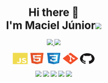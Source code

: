 ### 

<h1 align="center">
Hi there 👋 <br/> I'm Maciel Júnior<img src="https://media.giphy.com/media/duExSjCrIxTT60Nycr/giphy.gif" width="50">
</h1>
<!-- https://media.giphy.com/media/12oufCB0MyZ1Go/giphy.gif -->
<!--
**macieljuniormax/macieljuniormax** is a ✨ _special_ ✨ repository because its `README.md` (this file) appears on your GitHub profile.

Here are some ideas to get you started:

- 🔭 I’m currently working on ...
- 🌱 I’m currently learning ...
- 👯 I’m looking to collaborate on ...
- 🤔 I’m looking for help with ...
- 💬 Ask me about ...
- 📫 How to reach me: ...
- 😄 Pronouns: ...
- ⚡ Fun fact: ...
-->



<!-- <h1 align="center"> 
  Trybe
</h1>

<p align="center"><i>"A Trybe é uma escola do futuro para qualquer pessoa que deseja construir uma carreira de sucesso em tecnologia. Como estudante a pessoa ainda tem a opção de pagar os estudos apenas quando estiver formada e com um bom trabalho."</i></p> -->

<div align="center">
  <a href="https://github.com/macieljuniormax">
    <img height="150em" src="https://github-readme-stats.vercel.app/api?username=macieljuniormax&count_private=true&include_all_commits=true&show_icons=true&theme=dracula&hide_border=false&show_owner=true"/>
    <img height="150em" src="https://github-readme-stats.vercel.app/api/top-langs/?username=macieljuniormax&theme=dracula&hide_border=false&&layout=compact"/>
  </a>
</div>

<div align="center" valign="top"><br>
<!--   <img align="center" alt="React" height="30" width="40" src="https://raw.githubusercontent.com/devicons/devicon/master/icons/react/react-original.svg">
  <img align="center" alt="Redux" height="30" width="40" src="https://raw.githubusercontent.com/devicons/devicon/master/icons/redux/redux-original.svg"> -->
  <img align="center" alt="Js" height="30" width="40" src="https://raw.githubusercontent.com/devicons/devicon/master/icons/javascript/javascript-plain.svg">
<!--   <img align="center" alt="Js" height="30" width="40" src="https://raw.githubusercontent.com/devicons/devicon/master/icons/typescript/typescript-plain.svg"> -->
  <img align="center" alt="HTML" height="30" width="40" src="https://raw.githubusercontent.com/devicons/devicon/master/icons/html5/html5-original.svg">
  <img align="center" alt="CSS" height="30" width="40" src="https://raw.githubusercontent.com/devicons/devicon/master/icons/css3/css3-original.svg">
<!--   <img align="center" alt="nodejs" height="30" width="40" src="https://cdn.worldvectorlogo.com/logos/nodejs-icon.svg">
  <img align="center" alt="Wa-Jest" height="30" width="40" src="https://cdn.jsdelivr.net/gh/devicons/devicon/icons/jest/jest-plain.svg"> -->
  <img align="center" alt="git" height="30" width="40" src="https://raw.githubusercontent.com/devicons/devicon/master/icons/git/git-original.svg">
  <img align="center" alt="github" height="30" width="40" src="https://raw.githubusercontent.com/devicons/devicon/master/icons/github/github-original.svg">
<!--   <img align="center" alt="linux" height="30" width="40" src="https://raw.githubusercontent.com/devicons/devicon/master/icons/linux/linux-original.svg"> -->
</div><br>

<div align="center">
  <a href="http://api.whatsapp.com/send?phone=5561995220623" target="_blank"><img src="https://img.shields.io/badge/WhatsApp-25D366?style=for-the-badge&logo=whatsapp&logoColor=white"  target="_blank"></a>
  <a href="https://www.instagram.com/macieljuniormax/" target="_blank"><img src="https://img.shields.io/badge/-Instagram-%23E4405F?style=for-the-badge&logo=instagram&logoColor=white"></a>
  <a href="https://www.facebook.com/maciel.ferreiracustodiojunior.9/" target="_blank"><img src="https://img.shields.io/badge/Facebook-1877F2?style=for-the-badge&logo=facebook&logoColor=white"></a> 
  <a href="https://www.linkedin.com/in/maciel-júnior-14762599/" target="_blank"><img src="https://img.shields.io/badge/-LinkedIn-%230077B5?style=for-the-badge&logo=linkedin&logoColor=white"></a> 
  <a href="mailto:macielfcjunior@icloud.com"><img src="https://img.shields.io/badge/-Gmail-%23333?style=for-the-badge&logo=gmail&logoColor=white"></a>
</div>

<!-- <div align="center" height="190em">

  ![Snake animation](https://github.com/danielbped/danielbped/blob/output/github-contribution-grid-snake.svg)
</div> -->
